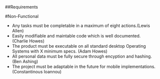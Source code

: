 ##Requirements

#Non-Functional

- Any tasks must be completable in a maximum of eight actions.(Lewis Allen)
- Easily modifiable and maintable code which is well documented. (Charlie Howes)
- The product must be executable on all standard desktop Operating Systems with X minimum specs. (Adam Howes)
- All personal data must be fully secure through encyption and hashing. (Ben Ashing)
- The project must be adaptable in the future for mobile implementations. (Constantinous Ioannou)
